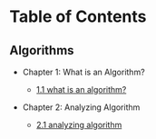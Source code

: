 # Table of Contents

## Algorithms

- Chapter 1: What is an Algorithm?

  - [1.1 what is an algorithm?](https://github.com/xtraVanilla/ivyleaguecompsci/blob/main/CSCI_E97/1.1.md)

- Chapter 2: Analyzing Algorithm

  - [2.1 analyzing algorithm](https://github.com/xtraVanilla/ivyleaguecompsci/blob/main/CSCI_E97/2.1.md)
